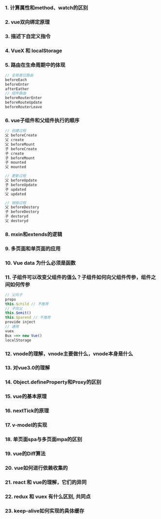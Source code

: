 ### 1. 计算属性和method、watch的区别
### 2. vue双向绑定原理
### 3. 描述下自定义指令
### 4. VueX 和 localStorage
### 5. 路由在生命周期中的体现
```js
// 全局首位路由
beforeEach
beforeEnter
afterEather
// 组件路由
beforeRouterEnter
beforeRouteUpdate
beforeRouterLeave
```
### 6. vue子组件和父组件执行的顺序
```js
// 创建过程
父 beforeCreate
父 create
父 beforeMount
子 beforeCreate
子 create
子 beforeMount
子 mounted
父 mounted

// 更新过程
父 beforeUpdate
子 beforeUpdate
子 updated
父 updated

// 销毁过程
父 beforeDestory
子 beforeDestory
子 destoryd
父 destoryd
```
### 8. mxin和extends的逻辑
### 9. 多页面和单页面的应用
### 10. Vue data 为什么必须是函数
### 11. 子组件可以改变父组件的值么？子组件如何向父组件传参，组件之间如何传参
 ```js
// 父向子
props
this.$child // 不推荐
// 子向父
this.$emit()
this.$parend // 不推荐
provide inject
// 通用
vuex
Bux ==> new Vue()
localStorage
```
### 12. vnode的理解，vnode主要做什么，vnode本身是什么
### 13. 对vue3.0的理解
### 14. Object.defineProperty和Proxy的区别
### 15. vue的基本原理
### 16. nextTick的原理
### 17. v-model的实现
### 18. 单页面spa与多页面mpa的区别
### 19. vue的Diff算法
### 20. vue如何进行依赖收集的
### 21. react 和 vue的理解，它们的异同
### 22. redux 和 vuex 有什么区别, 共同点
### 23. keep-alive如何实现的具体缓存